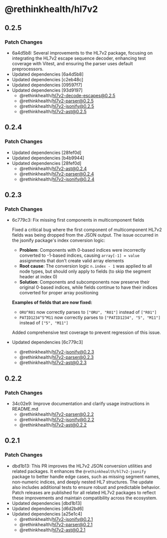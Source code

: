 # @rethinkhealth/hl7v2

## 0.2.5

### Patch Changes

- 6a4d5b8: Several improvements to the HL7v2 package, focusing on integrating the HL7v2 escape sequence decoder, enhancing test coverage with Vitest, and ensuring the parser uses default preprocessors.
- Updated dependencies [6a4d5b8]
- Updated dependencies [c2eb48c]
- Updated dependencies [09597f7]
- Updated dependencies [93d9197]
  - @rethinkhealth/hl7v2-decode-escapes@0.2.5
  - @rethinkhealth/hl7v2-parser@0.2.5
  - @rethinkhealth/hl7v2-jsonify@0.2.5
  - @rethinkhealth/hl7v2-ast@0.2.5

## 0.2.4

### Patch Changes

- Updated dependencies [28fef0d]
- Updated dependencies [b4b9944]
- Updated dependencies [28fef0d]
  - @rethinkhealth/hl7v2-ast@0.2.4
  - @rethinkhealth/hl7v2-parser@0.2.4
  - @rethinkhealth/hl7v2-jsonify@0.2.4

## 0.2.3

### Patch Changes

- 6c779c3: Fix missing first components in multicomponent fields

  Fixed a critical bug where the first component of multicomponent HL7v2 fields was being dropped from the JSON output. The issue occurred in the jsonify package's index conversion logic:

  - **Problem**: Components with 0-based indices were incorrectly converted to -1-based indices, causing `array[-1] = value` assignments that don't create valid array elements
  - **Root cause**: The conversion logic `n.index - 1` was applied to all node types, but should only apply to fields (to skip the segment header at index 0)
  - **Solution**: Components and subcomponents now preserve their original 0-based indices, while fields continue to have their indices converted for proper array positioning

  **Examples of fields that are now fixed:**

  - `ORU^R01` now correctly parses to `["ORU", "R01"]` instead of `["R01"]`
  - `PATID1234^5^M11` now correctly parses to `["PATID1234", "5", "M11"]` instead of `["5", "M11"]`

  Added comprehensive test coverage to prevent regression of this issue.

- Updated dependencies [6c779c3]
  - @rethinkhealth/hl7v2-jsonify@0.2.3
  - @rethinkhealth/hl7v2-parser@0.2.3
  - @rethinkhealth/hl7v2-ast@0.2.3

## 0.2.2

### Patch Changes

- 34c02e9: Improve documentation and clarify usage instructions in README.md
  - @rethinkhealth/hl7v2-parser@0.2.2
  - @rethinkhealth/hl7v2-jsonify@0.2.2
  - @rethinkhealth/hl7v2-ast@0.2.2

## 0.2.1

### Patch Changes

- dbd1b13: This PR improves the HL7v2 JSON conversion utilities and related packages. It enhances the `@rethinkhealth/hl7v2-jsonify` package to better handle edge cases, such as missing segment names, non-numeric indices, and deeply nested HL7 structures. The update also includes additional tests to ensure robust and predictable behavior. Patch releases are published for all related HL7v2 packages to reflect these improvements and maintain compatibility across the ecosystem.
- Updated dependencies [dbd1b13]
- Updated dependencies [d6d2bd6]
- Updated dependencies [a25e1c4]
  - @rethinkhealth/hl7v2-jsonify@0.2.1
  - @rethinkhealth/hl7v2-parser@0.2.1
  - @rethinkhealth/hl7v2-ast@0.2.1
